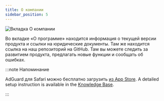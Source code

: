 ```yaml
---
title: О компании
sidebar_position: 5
---
```


![Вкладка О компании](https://cdn.adtidy.org/public/Adguard/Blog/AG_for_Safari_in-depth_review/About.png)

Во вкладке «О программе» находится информация о текущей версии продукта и ссылки на юридические документы. Там же находится ссылка на наш репозиторий на GitHub. Там вы можете следить за развитием продукта, предлагать новые функции и сообщать об ошибках.

:::note Напоминание

AdGuard для Safari можно бесплатно загрузить [из App Store](https://apps.apple.com/app/adguard-for-safari/id1440147259). A detailed setup instruction is available in the [Knowledge Base](/adguard-for-safari/installation/).

:::
